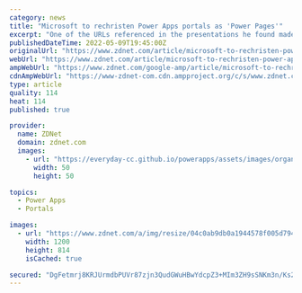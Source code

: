 ```yaml
---
category: news
title: "Microsoft to rechristen Power Apps portals as 'Power Pages'"
excerpt: "One of the URLs referenced in the presentations he found made it clear that Power Pages is the new name for Power Apps portals (now that URL, https://make.powerpages.microsoft.com/, resolves to the Power Pages preview site and requires credentials to log in)."
publishedDateTime: 2022-05-09T19:45:00Z
originalUrl: "https://www.zdnet.com/article/microsoft-to-rechristen-power-apps-portals-as-power-pages/"
webUrl: "https://www.zdnet.com/article/microsoft-to-rechristen-power-apps-portals-as-power-pages/"
ampWebUrl: "https://www.zdnet.com/google-amp/article/microsoft-to-rechristen-power-apps-portals-as-power-pages/"
cdnAmpWebUrl: "https://www-zdnet-com.cdn.ampproject.org/c/s/www.zdnet.com/google-amp/article/microsoft-to-rechristen-power-apps-portals-as-power-pages/"
type: article
quality: 114
heat: 114
published: true

provider:
  name: ZDNet
  domain: zdnet.com
  images:
    - url: "https://everyday-cc.github.io/powerapps/assets/images/organizations/zdnet.com-50x50.jpg"
      width: 50
      height: 50

topics:
  - Power Apps
  - Portals

images:
  - url: "https://www.zdnet.com/a/img/resize/04c0ab9db0a1944578f005d794d90370a11893b4/2022/05/09/47503da7-b2ea-4859-9841-ee1af15afc3a/powerpagesareportals.jpg?width=1200&fit=bounds&auto=webp"
    width: 1200
    height: 814
    isCached: true

secured: "DgFetmrj8KRJUrmdbPUVr87zjn3QudGWuHBwYdcpZ3+MIm3ZH9sSNKm3n/Ks2oVlQ2XWMRTyFDJNt55Zp26GEz6SjRgxyqdlcYffiG37RldExIzCeI6g/ftxaXFicvtJMS10ekm1yT5mPO2+gfgX6hzibT6vqUrlzQeD1/Z6oB8uchJsQ4GHr72k9JkxQben+nVTYqzNxgdy2bJ9dxkTybG14uFqNYrA+uY+rjzgwrfEXXJ9d9+2iW7PRTUpNLv4B2rpC5UAQ6SWMGBB6MQw1ihUfDioU1S8tkB8mSkJeS3l6HszJjSAbsnxfRNO7wzyfrJenVIcumxcAa+y1FIiWDbavDqaQ1ON/OBtM/lJXtg=;VYmrvwD3mEQxtpeS1mSn/g=="
---
```


